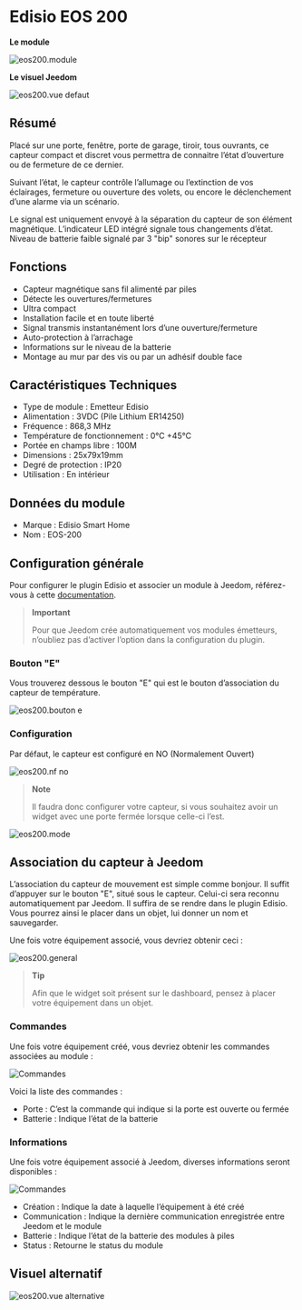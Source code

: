 # Edisio EOS 200

**Le module**

![eos200.module](images/eos200/eos200.module.jpg)

**Le visuel Jeedom**

![eos200.vue defaut](images/eos200/eos200.vue-defaut.jpg)

## Résumé

Placé sur une porte, fenêtre, porte de garage, tiroir, tous ouvrants, ce capteur compact et discret vous permettra de connaitre l’état d’ouverture ou de fermeture de ce dernier.

Suivant l’état, le capteur contrôle l’allumage ou l’extinction de vos éclairages, fermeture ou ouverture des volets, ou encore le déclenchement d’une alarme via un scénario.

Le signal est uniquement envoyé à la séparation du capteur de son élément magnétique. L’indicateur LED intégré signale tous changements d’état. Niveau de batterie faible signalé par 3 "bip" sonores sur le récepteur

## Fonctions

-   Capteur magnétique sans fil alimenté par piles
-   Détecte les ouvertures/fermetures
-   Ultra compact
-   Installation facile et en toute liberté
-   Signal transmis instantanément lors d’une ouverture/fermeture
-   Auto-protection à l’arrachage
-   Informations sur le niveau de la batterie
-   Montage au mur par des vis ou par un adhésif double face

## Caractéristiques Techniques

-   Type de module : Emetteur Edisio
-   Alimentation : 3VDC (Pile Lithium ER14250)
-   Fréquence : 868,3 MHz
-   Température de fonctionnement : 0°C +45°C
-   Portée en champs libre : 100M
-   Dimensions : 25x79x19mm
-   Degré de protection : IP20
-   Utilisation : En intérieur

## Données du module

-   Marque : Edisio Smart Home
-   Nom : EOS-200

## Configuration générale

Pour configurer le plugin Edisio et associer un module à Jeedom, référez-vous à cette [documentation](../plugins/automation%20protocol/edisio/).

> **Important**
>
> Pour que Jeedom crée automatiquement vos modules émetteurs, n’oubliez pas d’activer l’option dans la configuration du plugin.

### Bouton "E"

Vous trouverez dessous le bouton "E" qui est le bouton d’association du capteur de température.

![eos200.bouton e](images/eos200/eos200.bouton-e.jpg)

### Configuration

Par défaut, le capteur est configuré en NO (Normalement Ouvert)

![eos200.nf no](images/eos200/eos200.nf-no.jpg)

> **Note**
>
> Il faudra donc configurer votre capteur, si vous souhaitez avoir un widget avec une porte fermée lorsque celle-ci l’est.

![eos200.mode](images/eos200/eos200.mode.jpg)

## Association du capteur à Jeedom

L’association du capteur de mouvement est simple comme bonjour. Il suffit d’appuyer sur le bouton "E", situé sous le capteur. Celui-ci sera reconnu automatiquement par Jeedom. Il suffira de se rendre dans le plugin Edisio. Vous pourrez ainsi le placer dans un objet, lui donner un nom et sauvegarder.

Une fois votre équipement associé, vous devriez obtenir ceci :

![eos200.general](images/eos200/eos200.general.jpg)

> **Tip**
>
> Afin que le widget soit présent sur le dashboard, pensez à placer votre équipement dans un objet.

### Commandes 

Une fois votre équipement créé, vous devriez obtenir les commandes associées au module :

![Commandes](images/eos200/eos200.commandes.jpg)

Voici la liste des commandes :

-   Porte : C’est la commande qui indique si la porte est ouverte ou fermée
-   Batterie : Indique l’état de la batterie

### Informations

Une fois votre équipement associé à Jeedom, diverses informations seront disponibles :

![Commandes](images/eos200/eos200.informations.jpg)

-   Création : Indique la date à laquelle l’équipement à été créé
-   Communication : Indique la dernière communication enregistrée entre Jeedom et le module
-   Batterie : Indique l’état de la batterie des modules à piles
-   Status : Retourne le status du module

## Visuel alternatif

![eos200.vue alternative](images/eos200/eos200.vue-alternative.jpg)

